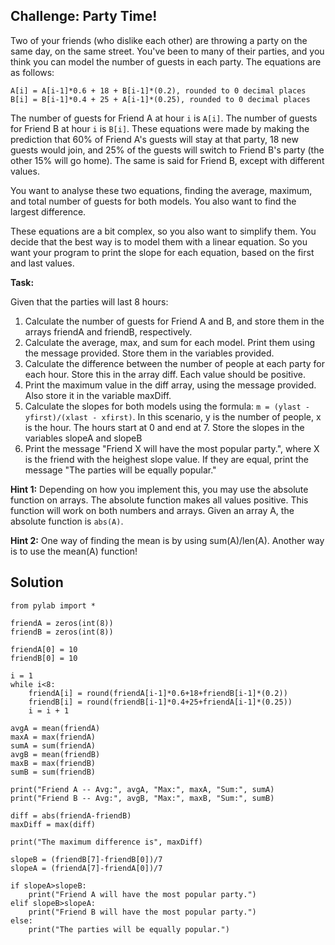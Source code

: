 ## Challenge: Party Time!


Two of your friends (who dislike each other) are throwing a party on the same day, on the same street. You've been to many of their parties, and you think you can model the number of guests in each party. The equations are as follows:

```
A[i] = A[i-1]*0.6 + 18 + B[i-1]*(0.2), rounded to 0 decimal places
B[i] = B[i-1]*0.4 + 25 + A[i-1]*(0.25), rounded to 0 decimal places
```

The number of guests for Friend A at hour `i` is `A[i]`. The number of guests for Friend B at hour `i` is `B[i]`. These equations were made by making the prediction that 60% of Friend A's guests will stay at that party, 18 new guests would join, and 25% of the guests will switch to Friend B's party (the other 15% will go home). The same is said for Friend B, except with different values. 

You want to analyse these two equations, finding the average, maximum, and total number of guests for both models. You also want to find the largest difference. 

These equations are a bit complex, so you also want to simplify them. You decide that the best way is to model them with a linear equation. So you want your program to print the slope for each equation, based on the first and last values.

**Task:**

Given that the parties will last 8 hours:
1. Calculate the number of guests for Friend A and B, and store them in the arrays friendA and friendB, respectively.
2. Calculate the average, max, and sum for each model. Print them using the message provided. Store them in the variables provided. 
3. Calculate the difference between the number of people at each party for each hour. Store this in the array diff. Each value should be positive. 
4. Print the maximum value in the diff array, using the message provided. Also store it in the variable maxDiff.
5. Calculate the slopes for both models using the formula: `m = (ylast - yfirst)/(xlast - xfirst)`. In this scenario, y is the number of people, x is the hour. The hours start at 0 and end at 7. Store the slopes in the variables slopeA and slopeB
6. Print the message "Friend X will have the most popular party.", where X is the friend with the heighest slope value. If they are equal, print the message "The parties will be equally popular."


**Hint 1:** Depending on how you implement this, you may use the absolute function on arrays. The absolute function makes all values positive. This function will work on both numbers and arrays. Given an array A, the absolute function is `abs(A)`.

**Hint 2:** One way of finding the mean is by using sum(A)/len(A). Another way is to use the mean(A) function!



## Solution
```
from pylab import *

friendA = zeros(int(8))
friendB = zeros(int(8))

friendA[0] = 10
friendB[0] = 10

i = 1
while i<8:
    friendA[i] = round(friendA[i-1]*0.6+18+friendB[i-1]*(0.2))
    friendB[i] = round(friendB[i-1]*0.4+25+friendA[i-1]*(0.25))
    i = i + 1

avgA = mean(friendA)
maxA = max(friendA)
sumA = sum(friendA)
avgB = mean(friendB)
maxB = max(friendB)
sumB = sum(friendB)

print("Friend A -- Avg:", avgA, "Max:", maxA, "Sum:", sumA)
print("Friend B -- Avg:", avgB, "Max:", maxB, "Sum:", sumB)

diff = abs(friendA-friendB)
maxDiff = max(diff)

print("The maximum difference is", maxDiff)

slopeB = (friendB[7]-friendB[0])/7
slopeA = (friendA[7]-friendA[0])/7

if slopeA>slopeB:
    print("Friend A will have the most popular party.")
elif slopeB>slopeA:
    print("Friend B will have the most popular party.")
else:
    print("The parties will be equally popular.")
```
